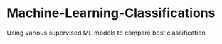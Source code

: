 # Machine-Learning-Classifications
Using various supervised ML models to compare best classification
